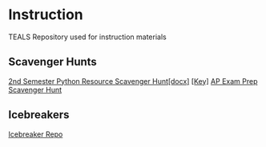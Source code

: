 # Instruction

TEALS Repository used for instruction materials

## Scavenger Hunts

[2nd Semester Python Resource Scavenger Hunt](intro/scavenger_hunt.md)[[docx]](intro/scavenger_hunt.docx) [[Key]](intro/scavenger_hunt.md)
[AP Exam Prep Scavenger Hunt](AP%20CS%20A%20Exam%20Prep/scavenger_hunt.md)

## Icebreakers

[Icebreaker Repo](icebreakers/icebreakers.md)
